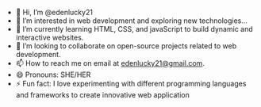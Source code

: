 - 👋 Hi, I’m @edenlucky21
- 👀 I’m interested in web development and exploring new technologies...
- 🌱 I’m currently learning HTML, CSS, and javaScript to build dynamic and interactive websites.
- 💞️ I’m looking to collaborate on open-source projects related to web development.
- 📫 How to reach me on email at edenlucky21@gmail.com.
- 😄 Pronouns: SHE/HER
- ⚡ Fun fact: I love experimenting with different programming languages and frameworks to create innovative web application

<!---
edenlucky21/edenlucky21 is a ✨ special ✨ repository because its `README.md` (this file) appears on your GitHub profile.
You can click the Preview link to take a look at your changes.
--->
